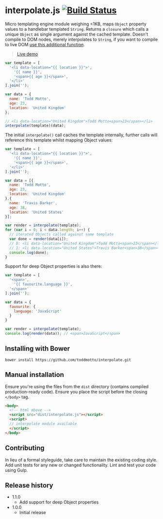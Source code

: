 # interpolate.js [![Build Status](https://travis-ci.org/toddmotto/interpolate.svg)](https://travis-ci.org/toddmotto/interpolate)

Micro templating engine module weighing &lt;1KB, maps `Object` property values to a handlebar templated `String`. Returns a `closure` which calls a unique `Object` as single argument against the cached template. Doesn't compile to DOM nodes, merely interpolates to `String`, if you want to compile to live DOM [use this additional function](http://jsfiddle.net/toddmotto/2QZz4).

> [Live demo](http://jsfiddle.net/toddmotto/F4k2F)

```javascript
var template = [
  '<li data-location="{{ location }}">',
    '{{ name }}',
    '<span>{{ age }}</span>',
  '</li>'
].join('');

var data = {
  name: 'Todd Motto',
  age: 23,
  location: 'United Kingdom'
};

// <li data-location="United Kingdom">Todd Motto<span>23</span></li>
interpolate(template)(data);
```

The initial `interpolate()` call caches the template internally, further calls will reference this template whilst mapping Object values:

```javascript
var template = [
  '<li data-location="{{ location }}">',
    '{{ name }}',
    '<span>{{ age }}</span>',
  '</li>'
].join('');

var data = [{
  name: 'Todd Motto',
  age: 23,
  location: 'United Kingdom'
},{
  name: 'Travis Barker',
  age: 38,
  location: 'United States'
}];

var render = interpolate(template);
for (var i = 0; i < data.length; i++) {
  // iterated Objects called against same template
  var done = render(data[i]);
  // 0: <li data-location="United Kingdom">Todd Motto<span>23</span></li>
  // 1: <li data-location="United States">Travis Barker<span>38</span></li>
  console.log(done);
}
```

Support for deep Object properties is also there:

```javascript
var template = [
  '<span>',
    '{{ favourite.language }}',
  '</span>'
].join('');

var data = {
  favourite: {
    language: 'JavaScript'
  }
}

var render = interpolate(template);
console.log(render(data)); // <span>JavaScript</span>
```

## Installing with Bower

```
bower install https://github.com/toddmotto/interpolate.git
```

## Manual installation
Ensure you're using the files from the `dist` directory (contains compiled production-ready code). Ensure you place the script before the closing `</body>` tag.

```html
<body>
  <!-- html above -->
  <script src="dist/interpolate.js"></script>
  <script>
  // interpolate module available
  </script>
</body>
```

## Contributing
In lieu of a formal styleguide, take care to maintain the existing coding style. Add unit tests for any new or changed functionality. Lint and test your code using Gulp.

## Release history

- 1.1.0
  - Add support for deep Object properties
- 1.0.0
  - Initial release
